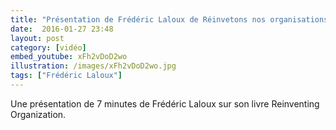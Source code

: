 ```yaml
---
title: "Présentation de Frédéric Laloux de Réinvetons nos organisations"
date:  2016-01-27 23:48
layout: post
category: [vidéo]
embed_youtube: xFh2vDoD2wo
illustration: /images/xFh2vDoD2wo.jpg
tags: ["Frédéric Laloux"]
---
```




Une présentation de 7 minutes de Frédéric Laloux sur son livre Reinventing Organization.
